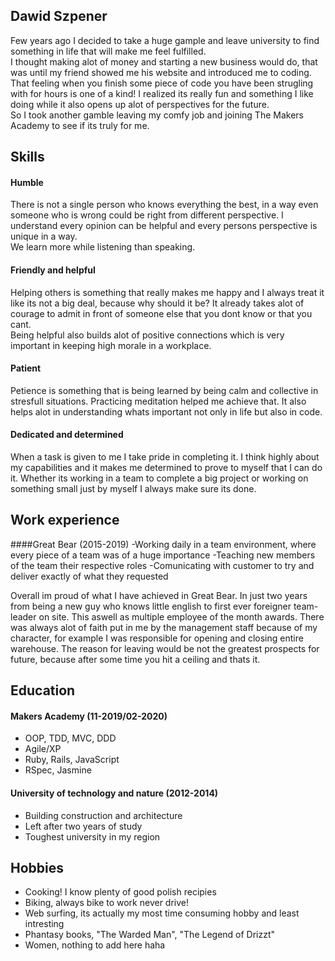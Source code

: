 ## Dawid Szpener

Few years ago I decided to take a huge gample and leave university to find something in life that will make me feel fulfilled.  
I thought making alot of money and starting a new business would do, that was until my friend showed me his website and introduced me to coding.
That feeling when you finish some piece of code you have been strugling with for hours is one of a kind!
I realized its really fun and something I like doing while it also opens up alot of perspectives for the future.      
So I took another gamble leaving my comfy job and joining The Makers Academy to see if its truly for me.

## Skills

#### Humble
There is not a single person who knows everything the best, in a way even someone who is wrong could be right from different perspective.
I understand every opinion can be helpful and every persons perspective is unique in a way.        
We learn more while listening than speaking.

#### Friendly and helpful
Helping others is something that really makes me happy and I always treat it like its not a big deal, because why should it be?
It already takes alot of courage to admit in front of someone else that you dont know or that you cant.                  
Being helpful also builds alot of positive connections which is very important in keeping high morale in a workplace.

#### Patient
Petience is something that is being learned by being calm and collective in stresfull situations.
Practicing meditation helped me achieve that. 
It also helps alot in understanding whats important not only in life but also in code.

#### Dedicated and determined
When a task is given to me I take pride in completing it.
I think highly about my capabilities and it makes me determined to prove to myself that I can do it.
Whether its working in a team to complete a big project or working on something small just by myself I always make sure its done.

## Work experience

####Great Bear (2015-2019)
-Working daily in a team environment, where every piece of a team was of a huge importance
-Teaching new members of the team their respective roles
-Comunicating with customer to try and deliver exactly of what they requested

Overall im proud of what I have achieved in Great Bear. In just two years from being a new guy who knows little english to first ever foreigner team-leader on site.
This aswell as multiple employee of the month awards. There was always alot of faith put in me by the management staff because of my character, for example I was
responsible for opening and closing entire warehouse. The reason for leaving would be not the greatest prospects for future,
because after some time you hit a ceiling and thats it.


## Education

#### Makers Academy (11-2019/02-2020)

- OOP, TDD, MVC, DDD
- Agile/XP
- Ruby, Rails, JavaScript
- RSpec, Jasmine

#### University of technology and nature (2012-2014)

- Building construction and architecture
- Left after two years of study
- Toughest university in my region

## Hobbies

- Cooking! I know plenty of good polish recipies
- Biking, always bike to work never drive!
- Web surfing, its actually my most time consuming hobby and least intresting
- Phantasy books, "The Warded Man", "The Legend of Drizzt"
- Women, nothing to add here haha
